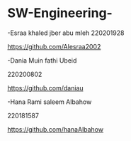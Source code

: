 # SW-Engineering-
-Esraa khaled jber abu mleh 
220201928

https://github.com/Alesraa2002

-Dania Muin fathi Ubeid

220200802

https://github.com/daniau

-Hana Rami saleem Albahow

220181587

https://github.com/hanaAlbahow
